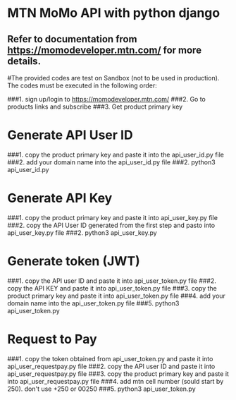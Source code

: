# MTN MoMo API with python django
## Refer to documentation from https://momodeveloper.mtn.com/ for more details.


#The provided codes are test on Sandbox (not to be used in production). The codes must be executed in the following order:


###1. sign up/login to https://momodeveloper.mtn.com/
###2. Go to products links and subscribe 
###3. Get product primary key

# Generate API User ID
###1. copy the product primary key and paste it into the api_user_id.py file
###2. add your domain name into the api_user_id.py file
###2. python3 api_user_id.py 

# Generate API Key
###1. copy the product primary key and paste it into api_user_key.py file
###2. copy the API User ID generated from the first step and pasto into api_user_key.py file
###2. python3 api_user_key.py

# Generate token (JWT)
###1. copy the API user ID  and paste it into api_user_token.py file
###2. copy the API KEY  and paste it into api_user_token.py file
###3. copy the product primary key and paste it into api_user_token.py file
###4. add your domain name into the api_user_token.py file
###5. python3 api_user_token.py

# Request to Pay
###1. copy the token obtained from api_user_token.py and paste it into api_user_requestpay.py file
###2. copy the API user ID  and paste it into api_user_requestpay.py file
###3. copy the product primary key and paste it into api_user_requestpay.py file 
###4. add mtn cell number (sould start by 250). don't use +250 or 00250
###5. python3 api_user_token.py






#